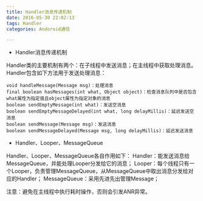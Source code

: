 ```yaml
---
title: Handler消息传递机制
date: 2016-05-30 22:02:13
tags: Handler
categories: Andoroid通信

---
```

- Handler消息传递机制

Handler类的主要机制有两个：在子线程中发送消息；在主线程中获取处理消息。
Handler包含如下方法用于发送处理消息：
<!-- more-->

```
void handleMessage(Message msg)：处理消息
final boolean hasMessages(int what, Object object)：检查消息队列中是否包含what属性为指定值且object属性为指定对象的消息
boolean sendEmptyMessage(int what)：发送空消息
boolean sendEmptyMessageDelayed(int what, long delayMillis)：延迟发送空消息
boolean sendMessage(Message msg)：发送消息
boolean sendMessageDelayed(Message msg, long delayMillis)：延迟发送消息

```
- Handler、Looper、MessageQueue
    
Handler、Looper、MessageQueue各自作用如下：
Handler：能发送消息给MessageQueue，并能处理Looper分发给它的消息；
Looper：每个线程只有一个Looper，负责管理MessageQueue，从MessageQueue中取出消息分发给对应的Handler；
MessageQueue：采用先进先出管理Message；

注意：避免在主线程中执行耗时操作，否则会引发ANR异常。